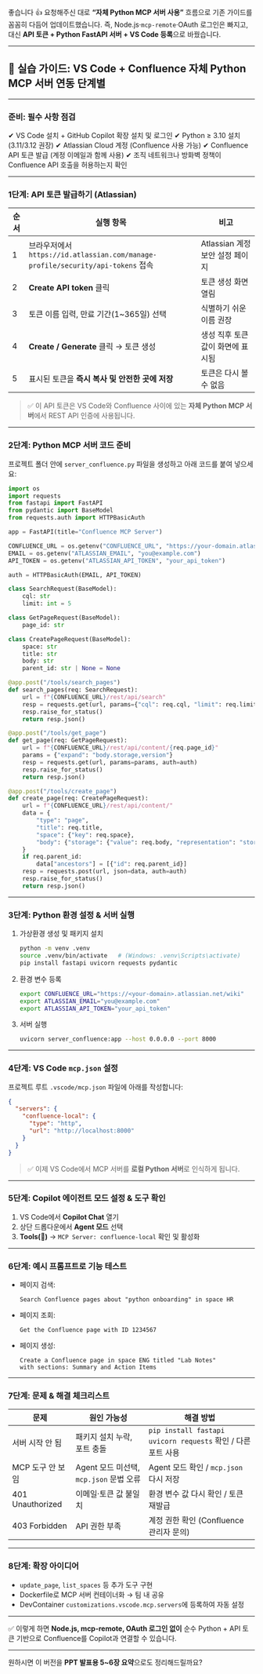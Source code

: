 좋습니다 👍 요청해주신 대로 **“자체 Python MCP 서버 사용”** 흐름으로 기존 가이드를 꼼꼼히 다듬어 업데이트했습니다.
즉, Node.js·`mcp-remote`·OAuth 로그인은 빠지고, 대신 **API 토큰 + Python FastAPI 서버 + VS Code 등록**으로 바꿨습니다.

---

## 🎯 실습 가이드: VS Code + Confluence 자체 Python MCP 서버 연동 단계별

---

### 준비: 필수 사항 점검

✔ VS Code 설치 + GitHub Copilot 확장 설치 및 로그인
✔ Python ≥ 3.10 설치 (3.11/3.12 권장)
✔ Atlassian Cloud 계정 (Confluence 사용 가능)
✔ Confluence API 토큰 발급 (계정 이메일과 함께 사용)
✔ 조직 네트워크나 방화벽 정책이 Confluence API 호출을 허용하는지 확인

---

### 1단계: API 토큰 발급하기 (Atlassian)

| 순서 | 실행 항목                                                                   | 비고                     |
| -- | ----------------------------------------------------------------------- | ---------------------- |
| 1  | 브라우저에서 `https://id.atlassian.com/manage-profile/security/api-tokens` 접속 | Atlassian 계정 보안 설정 페이지 |
| 2  | **Create API token** 클릭                                                 | 토큰 생성 화면 열림            |
| 3  | 토큰 이름 입력, 만료 기간(1~365일) 선택                                              | 식별하기 쉬운 이름 권장          |
| 4  | **Create / Generate** 클릭 → 토큰 생성                                        | 생성 직후 토큰 값이 화면에 표시됨    |
| 5  | 표시된 토큰을 **즉시 복사 및 안전한 곳에 저장**                                           | 토큰은 다시 볼 수 없음          |

> ✅ 이 API 토큰은 VS Code와 Confluence 사이에 있는 **자체 Python MCP 서버**에서 REST API 인증에 사용됩니다.

---

### 2단계: Python MCP 서버 코드 준비

프로젝트 폴더 안에 `server_confluence.py` 파일을 생성하고 아래 코드를 붙여 넣으세요:

```python
import os
import requests
from fastapi import FastAPI
from pydantic import BaseModel
from requests.auth import HTTPBasicAuth

app = FastAPI(title="Confluence MCP Server")

CONFLUENCE_URL = os.getenv("CONFLUENCE_URL", "https://your-domain.atlassian.net/wiki")
EMAIL = os.getenv("ATLASSIAN_EMAIL", "you@example.com")
API_TOKEN = os.getenv("ATLASSIAN_API_TOKEN", "your_api_token")

auth = HTTPBasicAuth(EMAIL, API_TOKEN)

class SearchRequest(BaseModel):
    cql: str
    limit: int = 5

class GetPageRequest(BaseModel):
    page_id: str

class CreatePageRequest(BaseModel):
    space: str
    title: str
    body: str
    parent_id: str | None = None

@app.post("/tools/search_pages")
def search_pages(req: SearchRequest):
    url = f"{CONFLUENCE_URL}/rest/api/search"
    resp = requests.get(url, params={"cql": req.cql, "limit": req.limit}, auth=auth)
    resp.raise_for_status()
    return resp.json()

@app.post("/tools/get_page")
def get_page(req: GetPageRequest):
    url = f"{CONFLUENCE_URL}/rest/api/content/{req.page_id}"
    params = {"expand": "body.storage,version"}
    resp = requests.get(url, params=params, auth=auth)
    resp.raise_for_status()
    return resp.json()

@app.post("/tools/create_page")
def create_page(req: CreatePageRequest):
    url = f"{CONFLUENCE_URL}/rest/api/content/"
    data = {
        "type": "page",
        "title": req.title,
        "space": {"key": req.space},
        "body": {"storage": {"value": req.body, "representation": "storage"}}
    }
    if req.parent_id:
        data["ancestors"] = [{"id": req.parent_id}]
    resp = requests.post(url, json=data, auth=auth)
    resp.raise_for_status()
    return resp.json()
```

---

### 3단계: Python 환경 설정 & 서버 실행

1. 가상환경 생성 및 패키지 설치

   ```bash
   python -m venv .venv
   source .venv/bin/activate   # (Windows: .venv\Scripts\activate)
   pip install fastapi uvicorn requests pydantic
   ```

2. 환경 변수 등록

   ```bash
   export CONFLUENCE_URL="https://<your-domain>.atlassian.net/wiki"
   export ATLASSIAN_EMAIL="you@example.com"
   export ATLASSIAN_API_TOKEN="your_api_token"
   ```

3. 서버 실행

   ```bash
   uvicorn server_confluence:app --host 0.0.0.0 --port 8000
   ```

---

### 4단계: VS Code `mcp.json` 설정

프로젝트 루트 `.vscode/mcp.json` 파일에 아래를 작성합니다:

```json
{
  "servers": {
    "confluence-local": {
      "type": "http",
      "url": "http://localhost:8000"
    }
  }
}
```

> ✅ 이제 VS Code에서 MCP 서버를 **로컬 Python 서버**로 인식하게 됩니다.

---

### 5단계: Copilot 에이전트 모드 설정 & 도구 확인

1. VS Code에서 **Copilot Chat** 열기
2. 상단 드롭다운에서 **Agent 모드** 선택
3. **Tools(🔧)** → `MCP Server: confluence-local` 확인 및 활성화

---

### 6단계: 예시 프롬프트로 기능 테스트

* 페이지 검색:

  ```
  Search Confluence pages about "python onboarding" in space HR
  ```

* 페이지 조회:

  ```
  Get the Confluence page with ID 1234567
  ```

* 페이지 생성:

  ```
  Create a Confluence page in space ENG titled "Lab Notes"
  with sections: Summary and Action Items
  ```

---

### 7단계: 문제 & 해결 체크리스트

| 문제               | 원인 가능성                         | 해결 방법                                                |
| ---------------- | ------------------------------ | ---------------------------------------------------- |
| 서버 시작 안 됨        | 패키지 설치 누락, 포트 충돌               | `pip install fastapi uvicorn requests` 확인 / 다른 포트 사용 |
| MCP 도구 안 보임      | Agent 모드 미선택, `mcp.json` 문법 오류 | Agent 모드 확인 / `mcp.json` 다시 저장                       |
| 401 Unauthorized | 이메일·토큰 값 불일치                   | 환경 변수 값 다시 확인 / 토큰 재발급                               |
| 403 Forbidden    | API 권한 부족                      | 계정 권한 확인 (Confluence 관리자 문의)                         |

---

### 8단계: 확장 아이디어

* `update_page`, `list_spaces` 등 추가 도구 구현
* Dockerfile로 MCP 서버 컨테이너화 → 팀 내 공유
* DevContainer `customizations.vscode.mcp.servers`에 등록하여 자동 설정

---

✅ 이렇게 하면 **Node.js, mcp-remote, OAuth 로그인 없이** 순수 Python + API 토큰 기반으로 Confluence를 Copilot과 연결할 수 있습니다.

---

원하시면 이 버전을 **PPT 발표용 5~6장 요약**으로도 정리해드릴까요?
